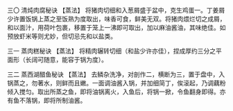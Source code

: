 三〇 清炖肉腐秘诀
【蒸法】
将猪肉切细和入葱屑盛于盆中，克生鸡蛋一。丁姜屑少许置饭锅上蒸之至饭熟为度取出，味香可食，鲜美无双。将猪肉煨烂切之成屑，和以面汁，用荷叶包裹，移置于笼上一沸即可取出，加以麻油酱油，其味绝佳。如预放虾米等则尤妙，但切忌先和以盐类。

三一 蒸肉糕秘诀
【蒸法】
将精肉辗转切细（和盐少许亦佳），捏成厚约三分之平面形（长阔可随意，能容于锅为度）。

三二 蒸西湖醋鱼秘诀
【蒸法】
去鳞杂洗净，对剖作二，横断为三，置于盘中，入锅蒸之，勿著水，则鲜而且嫩。一面调油酱入锅，并加细简丁，俟滚起，乃调藕粉倾入搅匀。取出所蒸之鱼，即将油锅离火，入鱼后，将锅一掀，令鱼翻身即得。亦有鱼不落锅，即将所制油酱。